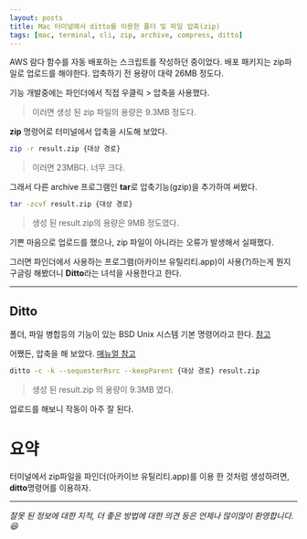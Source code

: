 ```yaml
---
layout: posts
title: Mac 터미널에서 ditto를 이용한 폴더 및 파일 압축(zip)
tags: [mac, terminal, cli, zip, archive, compress, ditto]
---
```


AWS 람다 함수를 자동 배포하는 스크립트를 작성하던 중이었다.
배포 패키지는 zip파일로 업로드를 해야한다.
압축하기 전 용량이 대략 26MB 정도다.

기능 개발중에는 파인더에서 직접 우클릭 > 압축을 사용했다.
> 이러면 생성 된 zip 파일의 용량은 9.3MB 정도다.

**zip** 명령어로 터미널에서 압축을 시도해 보았다.
```bash
zip -r result.zip {대상 경로}
```
> 이러면 23MB다. 너무 크다.

그래서 다른 archive 프로그램인 **tar**로 압축기능(gzip)을 추가하여 써봤다.
```bash
tar -zcvf result.zip {대상 경로}
```
> 생성 된 result.zip의 용량은 9MB 정도였다.

기쁜 마음으로 업로드를 했으나, zip 파일이 아니라는 오류가 발생해서 실패했다.

그러면 파인더에서 사용하는 프로그램(아카이브 유틸리티.app)이 사용(?)하는게 뭔지 구글링 해봤더니
**Ditto**라는 녀석을 사용한다고 한다.

- - -
## Ditto
폴더, 파일 병합등의 기능이 있는 BSD Unix 시스템 기본 명령어라고 한다. [참고](https://ssumer.com/mac-%ED%84%B0%EB%AF%B8%EB%84%90%EC%97%90%EC%84%9C-ditto-%EB%AA%85%EB%A0%B9%EC%9D%84-%EC%9D%B4%EC%9A%A9%ED%95%9C-%ED%8F%B4%EB%8D%94-%EB%B3%91%ED%95%A9/)

어쨌든, 압축을 해 보았다. [매뉴얼 참고](https://ss64.com/osx/ditto.html)
```bash
ditto -c -k --sequesterRsrc --keepParent {대상 경로} result.zip
```
> 생성 된 result.zip 의 용량이 9.3MB 였다.

업로드를 해보니 작동이 아주 잘 된다.

# 요약
터미널에서 zip파일을 파인더(아카이브 유틸리티.app)를 이용 한 것처럼 생성하려면, **ditto**명령어를 이용하자.

- - -
*잘못 된 정보에 대한 지적, 더 좋은 방법에 대한 의견 등은 언제나 많이많이 환영합니다.😆*
